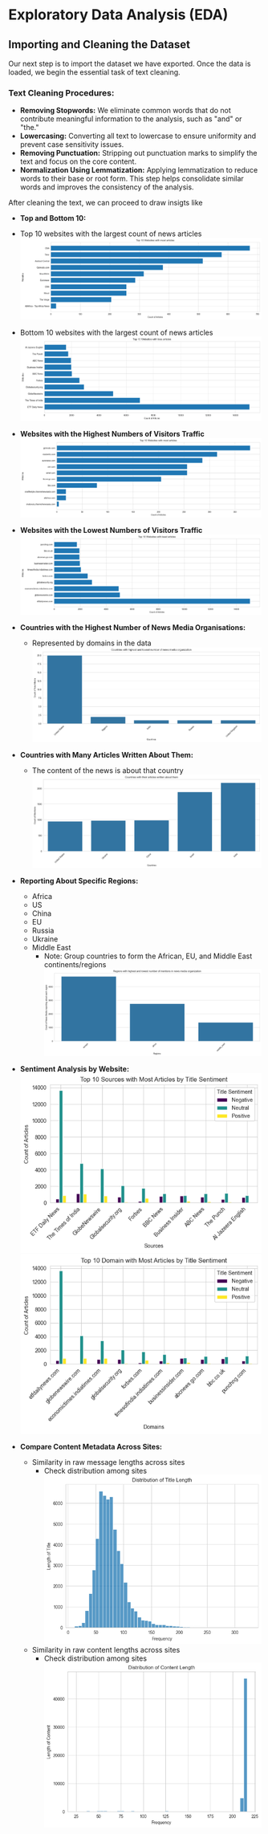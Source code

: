 #  Exploratory Data Analysis (EDA)

##  Importing and Cleaning the Dataset

 Our next step is to import the dataset we have exported. Once the data is loaded, we begin the essential task of text cleaning.

###  Text Cleaning Procedures:

-  **Removing Stopwords:** We eliminate common words that do not contribute meaningful information to the analysis, such as "and" or "the."
-  **Lowercasing:** Converting all text to lowercase to ensure uniformity and prevent case sensitivity issues.
-  **Removing Punctuation:** Stripping out punctuation marks to simplify the text and focus on the core content.
-  **Normalization Using Lemmatization:** Applying lemmatization to reduce words to their base or root form. This step helps consolidate similar words and improves the consistency of the analysis.

 After cleaning the text, we can proceed to draw insigts like 

 - **Top and Bottom 10:**
  - Top 10 websites with the largest count of news articles
![Top](../../images/2.png "Top")
  - Bottom 10 websites with the largest count of news articles
![Bottom](../../images/3.png "Bottom")

- **Websites with the Highest Numbers of Visitors Traffic**
![Top](../../images/4.png "Top")
- **Websites with the Lowest Numbers of Visitors Traffic**
![Bottom](../../images/5.png "Bottom")

- **Countries with the Highest Number of News Media Organisations:**
  - Represented by domains in the data
![Top](../../images/6.png "Top")

- **Countries with Many Articles Written About Them:**
  - The content of the news is about that country
![Top](../../images/7.png "Top")

- **Reporting About Specific Regions:**
  - Africa
  - US
  - China
  - EU
  - Russia
  - Ukraine
  - Middle East
    - Note: Group countries to form the African, EU, and Middle East continents/regions
![Top](../../images/11.png "Top")

- **Sentiment Analysis by Website:**
![Top](../../images/12.png "Top")
![Top](../../images/13.png "Top")
- **Compare Content Metadata Across Sites:**
  - Similarity in raw message lengths across sites
    - Check distribution among sites
![Top](../../images/14.png "Top")
  - Similarity in raw content lengths across sites
    - Check distribution among sites
![Top](../../images/15.png "Top")

 